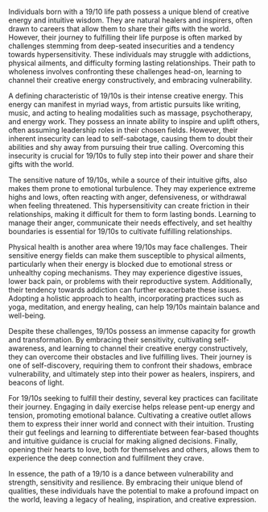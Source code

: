 Individuals born with a 19/10 life path possess a unique blend of creative energy and intuitive wisdom. They are natural healers and inspirers, often drawn to careers that allow them to share their gifts with the world. However, their journey to fulfilling their life purpose is often marked by challenges stemming from deep-seated insecurities and a tendency towards hypersensitivity. These individuals may struggle with addictions, physical ailments, and difficulty forming lasting relationships. Their path to wholeness involves confronting these challenges head-on, learning to channel their creative energy constructively, and embracing vulnerability.

A defining characteristic of 19/10s is their intense creative energy. This energy can manifest in myriad ways, from artistic pursuits like writing, music, and acting to healing modalities such as massage, psychotherapy, and energy work. They possess an innate ability to inspire and uplift others, often assuming leadership roles in their chosen fields. However, their inherent insecurity can lead to self-sabotage, causing them to doubt their abilities and shy away from pursuing their true calling. Overcoming this insecurity is crucial for 19/10s to fully step into their power and share their gifts with the world.

The sensitive nature of 19/10s, while a source of their intuitive gifts, also makes them prone to emotional turbulence. They may experience extreme highs and lows, often reacting with anger, defensiveness, or withdrawal when feeling threatened. This hypersensitivity can create friction in their relationships, making it difficult for them to form lasting bonds. Learning to manage their anger, communicate their needs effectively, and set healthy boundaries is essential for 19/10s to cultivate fulfilling relationships.

Physical health is another area where 19/10s may face challenges. Their sensitive energy fields can make them susceptible to physical ailments, particularly when their energy is blocked due to emotional stress or unhealthy coping mechanisms. They may experience digestive issues, lower back pain, or problems with their reproductive system. Additionally, their tendency towards addiction can further exacerbate these issues. Adopting a holistic approach to health, incorporating practices such as yoga, meditation, and energy healing, can help 19/10s maintain balance and well-being.

Despite these challenges, 19/10s possess an immense capacity for growth and transformation. By embracing their sensitivity, cultivating self-awareness, and learning to channel their creative energy constructively, they can overcome their obstacles and live fulfilling lives. Their journey is one of self-discovery, requiring them to confront their shadows, embrace vulnerability, and ultimately step into their power as healers, inspirers, and beacons of light.

For 19/10s seeking to fulfill their destiny, several key practices can facilitate their journey. Engaging in daily exercise helps release pent-up energy and tension, promoting emotional balance. Cultivating a creative outlet allows them to express their inner world and connect with their intuition. Trusting their gut feelings and learning to differentiate between fear-based thoughts and intuitive guidance is crucial for making aligned decisions. Finally, opening their hearts to love, both for themselves and others, allows them to experience the deep connection and fulfillment they crave.

In essence, the path of a 19/10 is a dance between vulnerability and strength, sensitivity and resilience. By embracing their unique blend of qualities, these individuals have the potential to make a profound impact on the world, leaving a legacy of healing, inspiration, and creative expression. 
